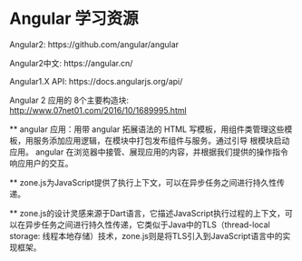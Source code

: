 # Angular 学习资源

<p>Angular2: https://github.com/angular/angular</p>

<p>Angular2中文: https://angular.cn/</p>

<p>Angular1.X API: https://docs.angularjs.org/api/</p>

Angular 2 应用的 8个主要构造块: http://www.07net01.com/2016/10/1689995.html
 
  ** angular 应用：用带 angular 拓展语法的 HTML 写模板，用组件类管理这些模板，用服务添加应用逻辑，在模块中打包发布组件与服务。通过引导 根模块启动应用。 angular 在浏览器中接管、展现应用的内容，并根据我们提供的操作指令响应用户的交互。

  ** zone.js为JavaScript提供了执行上下文，可以在异步任务之间进行持久性传递。

  ** zone.js的设计灵感来源于Dart语言，它描述JavaScript执行过程的上下文，可以在异步任务之间进行持久性传递，它类似于Java中的TLS（thread-local storage: 线程本地存储）技术，zone.js则是将TLS引入到JavaScript语言中的实现框架。

